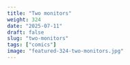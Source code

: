 ```yaml
---
title: "Two monitors"
weight: 324
date: "2025-07-11"
draft: false
slug: "two-monitors"
tags: ["comics"]
image: "featured-324-two-monitors.jpg"
---
```

